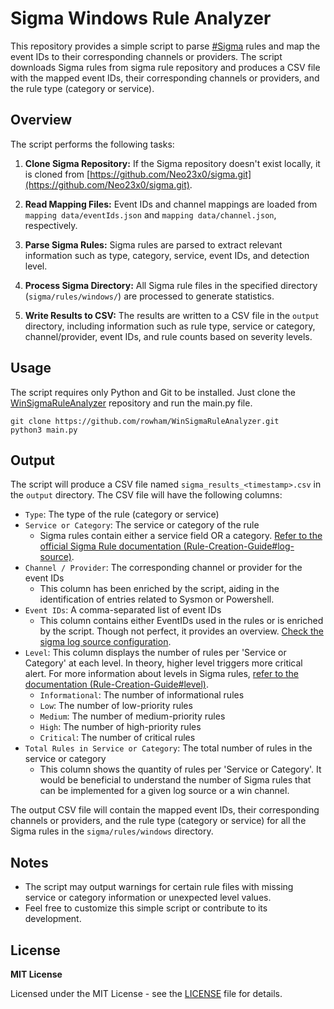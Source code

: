 # Sigma Windows Rule Analyzer

This repository provides a simple script to parse [#Sigma](https://github.com/SigmaHQ/sigma) rules and map the event IDs to their corresponding channels or providers. The script downloads Sigma rules from sigma rule repository and produces a CSV file with the mapped event IDs, their corresponding channels or providers, and the rule type (category or service).


## Overview

The script performs the following tasks:

1. **Clone Sigma Repository:** If the Sigma repository doesn't exist locally, it is cloned from [https://github.com/Neo23x0/sigma.git](https://github.com/Neo23x0/sigma.git).

2. **Read Mapping Files:** Event IDs and channel mappings are loaded from `mapping data/eventIds.json` and `mapping data/channel.json`, respectively.

3. **Parse Sigma Rules:** Sigma rules are parsed to extract relevant information such as type, category, service, event IDs, and detection level.

4. **Process Sigma Directory:** All Sigma rule files in the specified directory (`sigma/rules/windows/`) are processed to generate statistics.

5. **Write Results to CSV:** The results are written to a CSV file in the `output` directory, including information such as rule type, service or category, channel/provider, event IDs, and rule counts based on severity levels.


## Usage

The script requires only Python and Git to be installed. Just clone the [WinSigmaRuleAnalyzer](https://github.com/rowham/WinSigmaRuleAnalyzer.git) repository and run the main.py file.

```
git clone https://github.com/rowham/WinSigmaRuleAnalyzer.git
python3 main.py
```

## Output

The script will produce a CSV file named `sigma_results_<timestamp>.csv` in the `output` directory. The CSV file will have the following columns:

- `Type`: The type of the rule (category or service)
- `Service or Category`: The service or category of the rule
  - Sigma rules contain either a service field OR a category. [Refer to the official Sigma Rule documentation (Rule-Creation-Guide#log-source)](https://github.com/SigmaHQ/sigma/wiki/Rule-Creation-Guide#log-source). 
- `Channel / Provider`: The corresponding channel or provider for the event IDs
  -  This column has been enriched by the script, aiding in the identification of entries related to Sysmon or Powershell.
- `Event IDs`: A comma-separated list of event IDs
  - This column contains either EventIDs used in the rules or is enriched by the script. Though not perfect, it provides an overview. [Check the sigma log source configuration](https://github.com/SigmaHQ/sigma/tree/master/documentation/logsource-guides/windows).
- `Level`: This column displays the number of rules per 'Service or Category' at each level.
In theory, higher level triggers more critical alert.
For more information about levels in Sigma rules, [refer to the documentation (Rule-Creation-Guide#level)](https://github.com/SigmaHQ/sigma/wiki/Rule-Creation-Guide#level).
  - `Informational`: The number of informational rules
  - `Low`: The number of low-priority rules
  - `Medium`: The number of medium-priority rules
  - `High`: The number of high-priority rules
  - `Critical`: The number of critical rules
- `Total Rules in Service or Category`: The total number of rules in the service or category
  - This column shows the quantity of rules per 'Service or Category'.
It would be beneficial to understand the number of Sigma rules that can be implemented for a given log source or a win channel.

The output CSV file will contain the mapped event IDs, their corresponding channels or providers, and the rule type (category or service) for all the Sigma rules in the `sigma/rules/windows` directory.

## Notes

- The script may output warnings for certain rule files with missing service or category information or unexpected level values.
- Feel free to customize this simple script or contribute to its development.

## License
**MIT License**

Licensed under the MIT License - see the [LICENSE](LICENSE) file for details.

